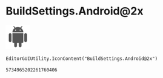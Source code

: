 # BuildSettings.Android@2x
![](/img/BuildSettings.Android@2x.png)

``` CSharp
EditorGUIUtility.IconContent("BuildSettings.Android@2x")
```
```
5734965202261760406
```

